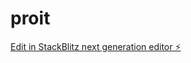# proit

[Edit in StackBlitz next generation editor ⚡️](https://stackblitz.com/~/github.com/cadukar/proit)